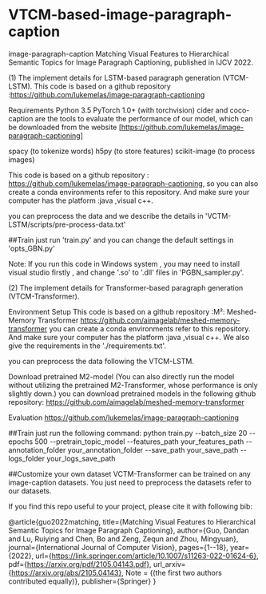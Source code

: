 # VTCM-based-image-paragraph-caption

image-paragraph-caption
Matching Visual Features to Hierarchical Semantic Topics for Image Paragraph Captioning, published in IJCV 2022.

(1) The implement details for LSTM-based paragraph generation (VTCM-LSTM). This code is based on a github repository :https://github.com/lukemelas/image-paragraph-captioning

Requirements Python 3.5 PyTorch 1.0+ (with torchvision) cider and coco-caption are the tools to evaluate the performance of our model, which can be downloaded from the website [https://github.com/lukemelas/image-paragraph-captioning]

spacy (to tokenize words) h5py (to store features) scikit-image (to process images)

This code is based on a github repository : https://github.com/lukemelas/image-paragraph-captioning, so you can also create a conda environments refer to this repository. And make sure your computer has the platform :java ,visual c++.

you can preprocess the data and we describe the details in 'VCTM-LSTM/scripts/pre-process-data.txt'

##Train just run 'train.py' and you can change the default settings in 'opts_GBN.py'

Note: If you run this code in Windows system , you may need to install visual studio firstly , and change '.so' to '.dll' files in 'PGBN_sampler.py'.

(2) The implement details for Transformer-based paragraph generation (VTCM-Transformer).

Environment Setup
This code is based on a github repository :M²: Meshed-Memory Transformer https://github.com/aimagelab/meshed-memory-transformer you can create a conda environments refer to this repository. And make sure your computer has the platform :java ,visual c++. We also give the requirements in the './requirements.txt'.

you can preprocess the data following the VTCM-LSTM.

Download pretrained M2-model (You can also directly run the model without utilizing the pretrained M2-Transformer, whose performance is only slightly down.)
you can download pretrained models in the following github repository: https://github.com/aimagelab/meshed-memory-transformer

Evaluation
https://github.com/lukemelas/image-paragraph-captioning

##Train just run the following command: python train.py --batch_size 20 --epochs 500 --pretrain_topic_model --features_path your_features_path --annotation_folder your_annotation_folder --save_path your_save_path --logs_folder your_logs_save_path

##Customize your own dataset VCTM-Transformer can be trained on any image-caption datasets. You just need to preprocess the datasets refer to our datasets.


If you find this repo useful to your project, please cite it with following bib:

@article{guo2022matching,
  title={Matching Visual Features to Hierarchical Semantic Topics for Image Paragraph Captioning},
  author={Guo, Dandan and Lu, Ruiying and Chen, Bo and Zeng, Zequn and Zhou, Mingyuan},
  journal={International Journal of Computer Vision},
  pages={1--18},
  year={2022},
  url={https://link.springer.com/article/10.1007/s11263-022-01624-6},
  pdf={https://arxiv.org/pdf/2105.04143.pdf},
  url_arxiv={https://arxiv.org/abs/2105.04143},
  Note = {(the first two authors contributed equally)},
  publisher={Springer}
}

